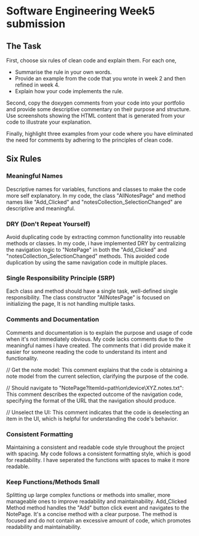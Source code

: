 # Software Engineering Week5 submission

## The Task

First, choose six rules of clean code and explain them. For each one,

* Summarise the rule in your own words.
* Provide an example from the code that you wrote in week 2 and then refined in week 4.
* Explain how your code implements the rule. 

Second, copy the doxygen comments from your code into your portfolio and provide some 
descriptive commentary on their purpose and structure. Use screenshots showing the HTML 
content that is generated from your code to illustrate your explanation.

Finally, highlight three examples from your code where you have eliminated the need
for comments by adhering to the principles of clean code.


## Six Rules


### Meaningful Names
Descriptive names for variables, functions and classes to make the code more self explanatory.
In my code, the class "AllNotesPage" and method names like "Add_Clicked" and "notesCollection_SelectionChanged" are descriptive and meaningful.


### DRY (Don't Repeat Yourself)
Avoid duplicating code by extracting common functionality into reusable methods or classes.
In my code, i have implemented DRY by centralizing the navigation logic to "NotePage" in both the "Add_Clicked" and "notesCollection_SelectionChanged" methods.
This avoided code duplication by using the same navigation code in multiple places.


### Single Responsibility Principle (SRP)
Each class and method should have a single task, well-defined single responsibility.
The class constructor "AllNotesPage" is focused on initializing the page, It is not handling multiple tasks.


### Comments and Documentation
Comments and documentation is to explain the purpose and usage of code when it's not immediately obvious.
My code lacks comments due to the meaningful names i have created. The comments that i did provide 
make it easier for someone reading the code to understand its intent and functionality.

// Get the note model: This comment explains that the code is obtaining a note model from the current selection,
clarifying the purpose of the code.

// Should navigate to "NotePage?ItemId=path\on\device\XYZ.notes.txt": This comment describes the expected outcome of the navigation code,
specifying the format of the URL that the navigation should produce.

// Unselect the UI: This comment indicates that the code is deselecting an item in the UI,
which is helpful for understanding the code's behavior.


### Consistent Formatting
Maintaining a consistent and readable code style throughout the project with spacing.
My code follows a consistent formatting style, which is good for readability. I have seperated the functions with
spaces to make it more readable.


### Keep Functions/Methods Small
Splitting up large complex functions or methods into smaller, more manageable ones to improve readability and maintainability.
Add_Clicked Method method handles the "Add" button click event and navigates to the NotePage. It's a concise method with a clear purpose.
The method is focused and do not contain an excessive amount of code, which promotes readability and maintainability.
